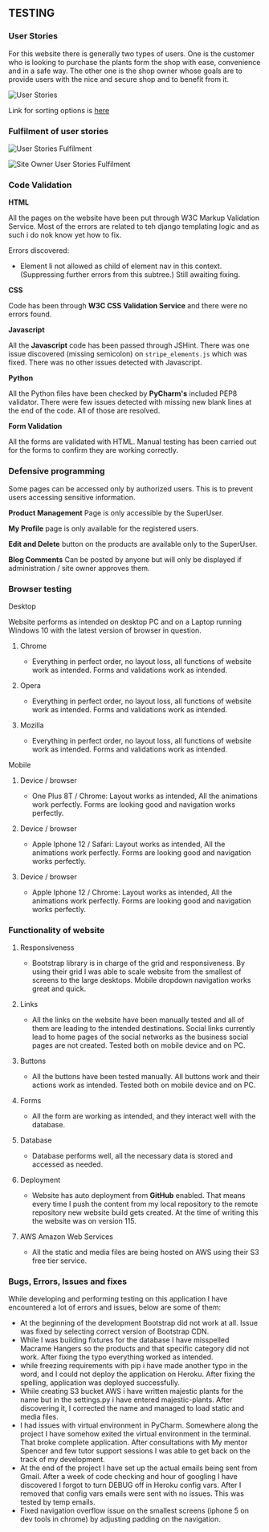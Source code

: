 ## TESTING

### User Stories

For this website there is generally two types of users. One is the customer who is looking to purchase the plants form
the shop with ease, convenience and in a safe way. The other one is the shop owner whose goals are to provide users with
the nice and secure shop and to benefit from it.

![User Stories ](/Testing%20and%20Readme%20media/Images/user_stories.png)

Link for sorting options is [here](/Testing%20and%20Readme%20media/Images/sorting.png)

### Fulfilment of user stories

![User Stories Fulfilment ](/Testing%20and%20Readme%20media/Images/user_stories_fulfilment.png)

![Site Owner User Stories Fulfilment ](/Testing%20and%20Readme%20media/Images/site_owner_stories_fulfilment.png)

### **Code Validation**

**HTML**

All the pages on the website have been put through W3C Markup Validation Service. Most of the errors are related to teh
django templating logic and as such i do nok know yet how to fix.

Errors discovered:

- Element li not allowed as child of element nav in this context. (Suppressing further errors from this subtree.)
  Still awaiting fixing.

**CSS**

Code has been through **W3C CSS Validation Service** and there were no errors found.

**Javascript**

All the **Javascript** code has been passed through JSHint. There was one issue discovered (missing semicolon)
on ``stripe_elements.js`` which was fixed. There was no other issues detected with Javascript.

**Python**

All the Python files have been checked by **PyCharm's** included PEP8 validator. There were few issues detected with
missing new blank lines at the end of the code. All of those are resolved.

**Form Validation**

All the forms are validated with HTML. Manual testing has been carried out for the forms to confirm they are working
correctly.

### Defensive programming

Some pages can be accessed only by authorized users. This is to prevent users accessing sensitive information.

**Product Management** Page is only accessible by the SuperUser.

**My Profile** page is only available for the registered users.

**Edit and Delete** button on the products are available only to the SuperUser.

**Blog Comments** Can be posted by anyone but will only be displayed if administration / site owner approves them.

### Browser testing

Desktop

Website performs as intended on desktop PC and on a Laptop running Windows 10 with the latest version of browser in
question.

1. Chrome

    - Everything in perfect order, no layout loss, all functions of website work as intended. Forms and validations work
      as intended.

2. Opera

    - Everything in perfect order, no layout loss, all functions of website work as intended. Forms and validations work
      as intended.

3. Mozilla

    - Everything in perfect order, no layout loss, all functions of website work as intended. Forms and validations work
      as intended.

Mobile

1. Device / browser

    - One Plus 8T / Chrome: Layout works as intended, All the animations work perfectly. Forms are looking good and
      navigation works perfectly.
2. Device / browser

    - Apple Iphone 12 / Safari: Layout works as intended, All the animations work perfectly. Forms are looking good and
      navigation works perfectly.

3. Device / browser

    - Apple Iphone 12 / Chrome: Layout works as intended, All the animations work perfectly. Forms are looking good and
      navigation works perfectly.

### Functionality of website

1. Responsiveness

    - Bootstrap library is in charge of the grid and responsiveness. By using their grid I was able to scale website
      from the smallest of screens to the large desktops. Mobile dropdown navigation works great and quick.

2. Links

    - All the links on the website have been manually tested and all of them are leading to the intended destinations.
      Social links currently lead to home pages of the social networks as the business social pages are not created.
      Tested both on mobile device and on PC.
3. Buttons

    - All the buttons have been tested manually. All buttons work and their actions work as intended. Tested both on
      mobile device and on PC.
4. Forms

    - All the form are working as intended, and they interact well with the database.
5. Database

    - Database performs well, all the necessary data is stored and accessed as needed.
6. Deployment

    - Website has auto deployment from **GitHub** enabled. That means every time I push the content from my local
      repository to the remote repository new website build gets created. At the time of writing this the website was on
      version 115.
7. AWS Amazon Web Services

    - All the static and media files are being hosted on AWS using their S3 free tier service.

### Bugs, Errors, Issues and fixes

While developing and performing testing on this application I have encountered a lot of errors and issues, below are
some of them:

- At the beginning of the development Bootstrap did not work at all. Issue was fixed by selecting correct version of
  Bootstrap CDN.
- While I was building fixtures for the database I have misspelled Macrame Hangers so the products and that specific
  category did not work. After fixing the typo everything worked as intended.
- while freezing requirements with pip i have made another typo in the word, and I could not deploy the application on
  Heroku. After fixing the spelling, application was deployed successfully.
- While creating S3 bucket AWS i have written majestic plants for the name but in the settings.py i have entered
  majestic-plants. After discovering it, I corrected the name and managed to load static and media files.
- I had issues with virtual environment in PyCharm. Somewhere along the project I have somehow exited the virtual
  environment in the terminal. That broke complete application. After consultations with My mentor Spencer and few tutor
  support sessions I was able to get back on the track of my development.
- At the end of the project I have set up the actual emails being sent from Gmail. After a week of code checking and
  hour of googling I have discovered I forgot to turn DEBUG off in Heroku config vars. After I removed that config vars
  emails were sent with no issues. This was tested by temp emails.
- Fixed navigation overflow issue on the smallest screens (iphone 5 on dev tools in chrome) by adjusting padding on the
  navigation.

